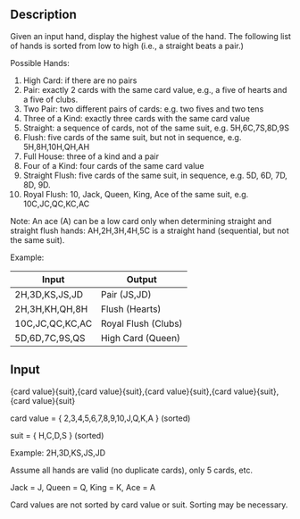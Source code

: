 ## Description

Given an input hand, display the highest value of the hand. The
following list of hands is sorted from low to high (i.e., a straight
beats a pair.)

Possible Hands:

1.  High Card: if there are no pairs
2.  Pair: exactly 2 cards with the same card value, e.g., a five of
    hearts and a five of clubs.
3.  Two Pair: two different pairs of cards: e.g. two fives and two tens
4.  Three of a Kind: exactly three cards with the same card value
5.  Straight: a sequence of cards, not of the same suit, e.g.
    5H,6C,7S,8D,9S
6.  Flush: five cards of the same suit, but not in sequence, e.g.
    5H,8H,10H,QH,AH
7.  Full House: three of a kind and a pair
8.  Four of a Kind: four cards of the same card value
9.  Straight Flush: five cards of the same suit, in sequence, e.g. 5D,
    6D, 7D, 8D, 9D.
10. Royal Flush: 10, Jack, Queen, King, Ace of the same suit, e.g.
    10C,JC,QC,KC,AC

Note: An ace (A) can be a low card only when determining straight and straight
flush hands: AH,2H,3H,4H,5C is a straight hand (sequential, but not the same
suit).

Example:

| Input             | Output              |
| ----------------- | --------------------|
|  2H,3D,KS,JS,JD   | Pair (JS,JD)        |
|  2H,3H,KH,QH,8H   | Flush (Hearts)      |
|  10C,JC,QC,KC,AC  | Royal Flush (Clubs) |
|  5D,6D,7C,9S,QS   | High Card (Queen)   |


## Input

{card value}{suit},{card value}{suit},{card value}{suit},{card value}{suit},{card value}{suit}

card value = { 2,3,4,5,6,7,8,9,10,J,Q,K,A } (sorted)

suit = { H,C,D,S } (sorted)

Example: 2H,3D,KS,JS,JD

Assume all hands are valid (no duplicate cards), only 5 cards, etc.

Jack = J, Queen = Q, King = K, Ace = A

Card values are not sorted by card value or suit. Sorting may be
necessary.
